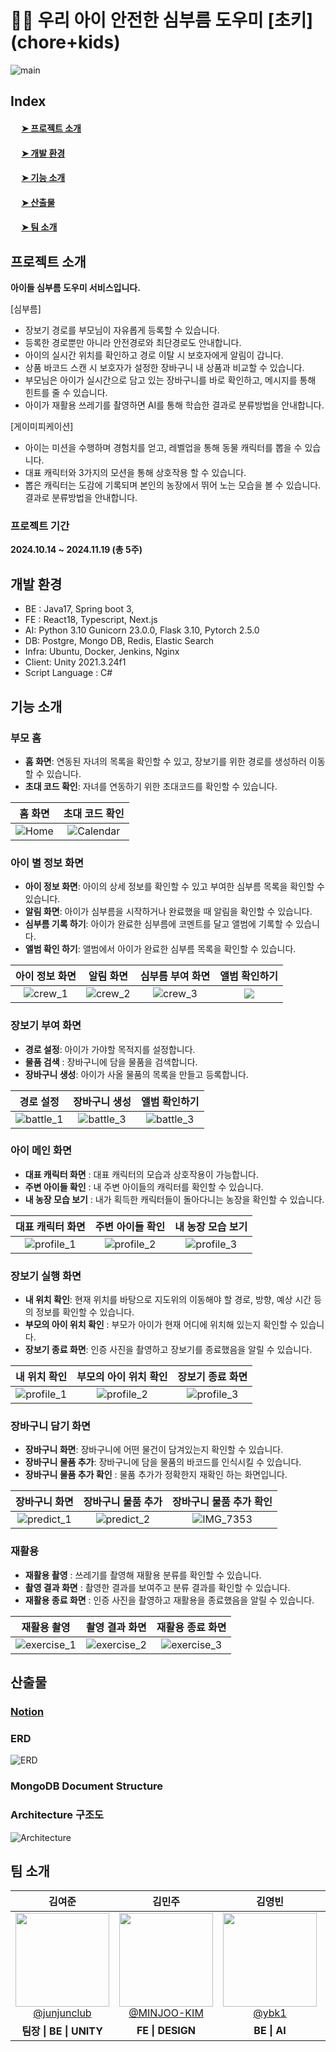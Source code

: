 # 🐥🧺 우리 아이 안전한 심부름 도우미 [초키] (chore+kids)

![main](assets/main.png)

## Index

#### &emsp; [➤ 프로젝트 소개](##-프로젝트-소개)<br>

#### &emsp; [➤ 개발 환경](##-개발-환경)<br>

#### &emsp; [➤ 기능 소개](##-기능-소개)<br>

#### &emsp; [➤ 산출물](##-산출물)<br>

#### &emsp; [➤ 팀 소개](##-팀-소개)<br>

## 프로젝트 소개

**아이들 심부름 도우미 서비스입니다.**

[심부름]

- 장보기 경로를 부모님이 자유롭게 등록할 수 있습니다.
- 등록한 경로뿐만 아니라 안전경로와 최단경로도 안내합니다.
- 아이의 실시간 위치를 확인하고 경로 이탈 시 보호자에게 알림이 갑니다.
- 상품 바코드 스캔 시 보호자가 설정한 장바구니 내 상품과 비교할 수 있습니다.
- 부모님은 아이가 실시간으로 담고 있는 장바구니를 바로 확인하고, 메시지를 통해 힌트를 줄 수 있습니다.
- 아이가 재활용 쓰레기를 촬영하면 AI를 통해 학습한 결과로 분류방법을 안내합니다.

[게이미피케이션]

- 아이는 미션을 수행하며 경험치를 얻고, 레벨업을 통해 동물 캐릭터를 뽑을 수 있습니다.
- 대표 캐릭터와 3가지의 모션을 통해 상호작용 할 수 있습니다.
- 뽑은 캐릭터는 도감에 기록되며 본인의 농장에서 뛰어 노는 모습을 볼 수 있습니다.결과로 분류방법을 안내합니다.

### 프로젝트 기간

**2024.10.14 ~ 2024.11.19 (총 5주)**

## 개발 환경

- BE : Java17, Spring boot 3,
- FE : React18, Typescript, Next.js
- AI: Python 3.10 Gunicorn 23.0.0, Flask 3.10, Pytorch 2.5.0
- DB: Postgre, Mongo DB, Redis, Elastic Search
- Infra: Ubuntu, Docker, Jenkins, Nginx
- Client: Unity 2021.3.24f1
- Script Language : C#

## 기능 소개

### 부모 홈

- **홈 화면**: 연동된 자녀의 목록을 확인할 수 있고, 장보기를 위한 경로를 생성하러 이동할 수 있습니다.
- **초대 코드 확인**: 자녀를 연동하기 위한 초대코드를 확인할 수 있습니다.

|                  홈 화면                  |                초대 코드 확인                 |
| :---------------------------------------: | :-------------------------------------------: |
| ![Home](https://i.imgur.com/nmvNJ1Z.jpeg) | ![Calendar](https://i.imgur.com/wnTSHCV.jpeg) |

### 아이 별 정보 화면

- **아이 정보 화면**: 아이의 상세 정보를 확인할 수 있고 부여한 심부름 목록을 확인할 수 있습니다.
- **알림 화면**: 아이가 심부름을 시작하거나 완료했을 때 알림을 확인할 수 있습니다.
- **심부름 기록 하기**: 아이가 완료한 심부름에 코멘트를 달고 앨범에 기록할 수 있습니다.
- **앨범 확인 하기**: 앨범에서 아이가 완료한 심부름 목록을 확인할 수 있습니다.

|               아이 정보 화면                |                  알림 화면                  |              심부름 부여 화면               |             앨범 확인하기             |
| :-----------------------------------------: | :-----------------------------------------: | :-----------------------------------------: | :-----------------------------------: |
| ![crew_1](https://i.imgur.com/wlgzwI5.jpeg) | ![crew_2](https://i.imgur.com/asqgNFf.jpeg) | ![crew_3](https://i.imgur.com/es0WLRf.jpeg) | ![](https://i.imgur.com/JOqdfXT.jpeg) |

### 장보기 부여 화면

- **경로 설정**: 아이가 가야할 목적지를 설정합니다.
- **물품 검색** : 장바구니에 담을 물품을 검색합니다.
- **장바구니 생성**: 아이가 사올 물품의 목록을 만들고 등록합니다.

|                   경로 설정                   |                 장바구니 생성                 |                 앨범 확인하기                 |
| :-------------------------------------------: | :-------------------------------------------: | :-------------------------------------------: |
| ![battle_1](https://i.imgur.com/oO98tyG.jpeg) | ![battle_3](https://i.imgur.com/MllRQby.jpeg) | ![battle_3](https://i.imgur.com/8TIKO51.jpeg) |

### 아이 메인 화면

- **대표 캐릭터 화면** : 대표 캐릭터의 모습과 상호작용이 가능합니다.
- **주변 아이들 확인** : 내 주변 아이들의 캐릭터를 확인할 수 있습니다.
- **내 농장 모습 보기** : 내가 획득한 캐릭터들이 돌아다니는 농장을 확인할 수 있습니다.

|                대표 캐릭터 화면                |                주변 아이들 확인                |               내 농장 모습 보기                |
| :--------------------------------------------: | :--------------------------------------------: | :--------------------------------------------: |
| ![profile_1](https://i.imgur.com/sCPB4Lg.jpeg) | ![profile_2](https://i.imgur.com/tlHdWsp.jpeg) | ![profile_3](https://i.imgur.com/eLyyk6E.jpeg) |

### 장보기 실행 화면

- **내 위치 확인**: 현재 위치를 바탕으로 지도위의 이동해야 할 경로, 방향, 예상 시간 등의 정보를 확인할 수 있습니다.
- **부모의 아이 위치 확인** : 부모가 아이가 현재 어디에 위치해 있는지 확인할 수 있습니다.
- **장보기 종료 화면**: 인증 사진을 촬영하고 장보기를 종료했음을 알릴 수 있습니다.

|                  내 위치 확인                  |             부모의 아이 위치 확인              |                장보기 종료 화면                |
| :--------------------------------------------: | :--------------------------------------------: | :--------------------------------------------: |
| ![profile_1](https://i.imgur.com/14RffGa.jpeg) | ![profile_2](https://i.imgur.com/5DWrD2k.jpeg) | ![profile_3](https://i.imgur.com/yQK27UK.jpeg) |

### 장바구니 담기 화면

- **장바구니 화면**: 장바구니에 어떤 물건이 담겨있는지 확인할 수 있습니다.
- **장바구니 물품 추가**: 장바구니에 담을 물품의 바코드를 인식시킬 수 있습니다.
- **장바구니 물품 추가 확인** : 물품 추가가 정확한지 재확인 하는 화면입니다.

|                 장바구니 화면                  |               장바구니 물품 추가               |            장바구니 물품 추가 확인            |
| :--------------------------------------------: | :--------------------------------------------: | :-------------------------------------------: |
| ![predict_1](https://i.imgur.com/MPExYBp.jpeg) | ![predict_2](https://i.imgur.com/cMtTqN5.jpeg) | ![IMG_7353](https://github.com/user-attachments/assets/6dc7501a-3700-4328-af93-3a28c1735c32) |

### 재활용

- **재활용 촬영** : 쓰레기를 촬영해 재활용 분류를 확인할 수 있습니다.
- **촬영 결과 화면** : 촬영한 결과를 보여주고 분류 결과를 확인할 수 있습니다.
- **재활용 종료 화면** : 인증 사진을 촬영하고 재활용을 종료했음을 알릴 수 있습니다.

|                   재활용 촬영                   |                 촬영 결과 화면                  |                재활용 종료 화면                 |
| :---------------------------------------------: | :---------------------------------------------: | :---------------------------------------------: |
| ![exercise_1](https://i.imgur.com/7WU9tAL.jpeg) | ![exercise_2](https://i.imgur.com/DL516qm.jpeg) | ![exercise_3](https://i.imgur.com/KPBr5PT.jpeg) |

## 산출물

### **[Notion](https://www.notion.so/11fde50b9fe481d39f91ced5f94ade24)**

### ERD

![ERD](https://i.imgur.com/zHDn75D.png)

### MongoDB Document Structure

### Architecture 구조도

![Architecture](https://i.imgur.com/eAnuFN5.png)

## 팀 소개

<table>
<thead>
<tr>
<th style="text-align: center;"><strong>김여준</strong></th>
<th style="text-align: center;"><strong>김민주</strong></th>
<th style="text-align: center;"><strong>김영빈</strong></th>
<th style="text-align: center;"><strong>박지응</strong></th>
<th style="text-align: center;"><strong>인호현</strong></th>
<th style="text-align: center;"><strong>최승필</strong></th>
</tr>
</thead>
<tbody>
<tr>
<td align="center"><a href="https://github.com/junjunclub"><img src="https://avatars.githubusercontent.com/u/151982401?v=4" height="150" width="150" style="max-width: 100%;"> <br> @junjunclub</a></td>
<td align="center"><a href="https://github.com/MINJOO-KIM"><img src="https://avatars.githubusercontent.com/u/64532143?v=4" height="150" width="150" style="max-width: 100%;"> <br> @MINJOO-KIM</a></td>
<td align="center"><a href="https://github.com/ybk1"><img src="https://avatars.githubusercontent.com/u/97382736?v=4" height="150" width="150" style="max-width: 100%;"> <br> @ybk1</a></td>
<td align="center"><a href="https://github.com/JiEung2"><img src="https://avatars.githubusercontent.com/u/127590064?v=4" height="150" width="150" style="max-width: 100%;"> <br> @JiEung2</a></td>
<td align="center"><a href="https://github.com/inhohyun"><img src="https://avatars.githubusercontent.com/u/96523102?v=4" height="150" width="150" style="max-width: 100%;"> <br> @inhohyun</a></td>
<td align="center"><a href="https://github.com/piilll"><img src="https://avatars.githubusercontent.com/u/156265354?v=4" height="150" width="150" style="max-width: 100%;"> <br> @piilll</a></td>
</tr>
<tr>
<td align="center"><b>팀장 | BE | UNITY</td>
<td align="center"><b>FE | DESIGN</td>
<td align="center"><b>BE | AI</td>
<td align="center"><b>BE | INFRA</td>
<td align="center"><b>FE | UNITY | QA</td>
<td align="center"><b>FE | DESIGN </td>
</tr>
</tbody>
</table>

